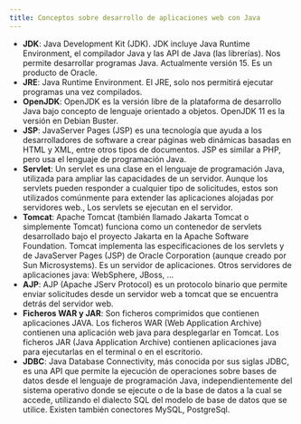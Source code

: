 ```yaml
---
title: Conceptos sobre desarrollo de aplicaciones web con Java
---
```


* **JDK**: Java Development Kit (JDK).  JDK incluye Java Runtime Environment, el compilador Java y las API de Java (las librerías). Nos permite desarrollar programas Java. Actualmente versión 15. Es un producto de Oracle.
* **JRE**: Java Runtime Environment. El JRE, solo nos permitirá ejecutar programas una vez compilados. 
* **OpenJDK**: OpenJDK es la versión libre de la plataforma de desarrollo Java bajo concepto de lenguaje orientado a objetos. OpenJDK 11 es la versión en Debian Buster.
* **JSP**: JavaServer Pages (JSP) es una tecnología que ayuda a los desarrolladores de software a crear páginas web dinámicas basadas en HTML y XML, entre otros tipos de documentos. JSP es similar a PHP, pero usa el lenguaje de programación Java. 
* **Servlet**: Un servlet es una clase en el lenguaje de programación Java, utilizada para ampliar las capacidades de un servidor. Aunque los servlets pueden responder a cualquier tipo de solicitudes, estos son utilizados comúnmente para extender las aplicaciones alojadas por servidores web., Los servlets se ejecutan en el servidor.
* **Tomcat**: Apache Tomcat (también llamado Jakarta Tomcat o simplemente Tomcat) funciona como un contenedor de servlets desarrollado bajo el proyecto Jakarta en la Apache Software Foundation. Tomcat implementa las especificaciones de los servlets y de JavaServer Pages (JSP) de Oracle Corporation (aunque creado por Sun Microsystems). Es un servidor de aplicaciones. Otros servidores de aplicaciones java: WebSphere, JBoss, ...
* **AJP**: AJP (Apache JServ Protocol) es un protocolo binario que permite enviar solicitudes desde un servidor web a tomcat que se encuentra detrás del servidor web.
* **Ficheros WAR y JAR**: Son ficheros comprimidos que contienen aplicaciones JAVA. Los ficheros WAR (Web Application Archive) contienen una aplicación web java para desplegarlar en Tomcat. Los ficheros JAR (Java Application Archive) contienen aplicaciones java para ejecutarlas en el terminal o en el escritorio.
* **JDBC**: Java Database Connectivity, más conocida por sus siglas JDBC,​ es una API que permite la ejecución de operaciones sobre bases de datos desde el lenguaje de programación Java, independientemente del sistema operativo donde se ejecute o de la base de datos a la cual se accede, utilizando el dialecto SQL del modelo de base de datos que se utilice. Existen también conectores MySQL, PostgreSql.
